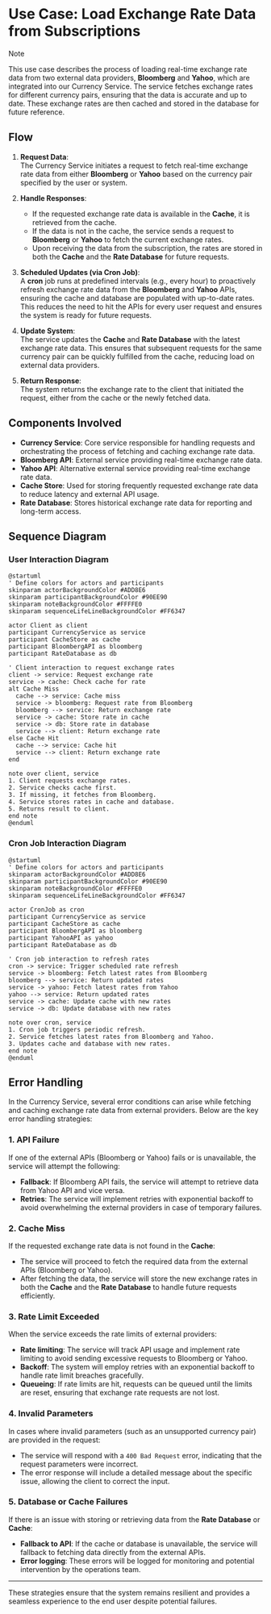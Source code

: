 # Use Case: Load Exchange Rate Data from Subscriptions

> [!NOTE]
> 
> This use case describes the process of loading real-time exchange rate data from two external data providers, 
> **Bloomberg** and **Yahoo**, which are integrated into our Currency Service. 
> The service fetches exchange rates for different currency pairs, ensuring that the data is accurate and up to date. 
> These exchange rates are then cached and stored in the database for future reference.

## Flow

1. **Request Data**:  
  The Currency Service initiates a request to fetch real-time exchange rate data from either **Bloomberg** or **Yahoo** based on the currency pair specified by the user or system.

2. **Handle Responses**:  
   - If the requested exchange rate data is available in the **Cache**, it is retrieved from the cache.
   - If the data is not in the cache, the service sends a request to **Bloomberg** or **Yahoo** to fetch the current exchange rates.
   - Upon receiving the data from the subscription, the rates are stored in both the **Cache** and the **Rate Database** for future requests.

3. **Scheduled Updates (via Cron Job)**:  
   A **cron** job runs at predefined intervals (e.g., every hour) to proactively refresh exchange rate data from the **Bloomberg** and **Yahoo** APIs, ensuring the cache and database are populated with up-to-date rates. This reduces the need to hit the APIs for every user request and ensures the system is ready for future requests.

4. **Update System**:  
   The service updates the **Cache** and **Rate Database** with the latest exchange rate data. This ensures that subsequent requests for the same currency pair can be quickly fulfilled from the cache, reducing load on external data providers.

5. **Return Response**:  
   The system returns the exchange rate to the client that initiated the request, either from the cache or the newly fetched data.


## Components Involved

- **Currency Service**: Core service responsible for handling requests and orchestrating the process of fetching and caching exchange rate data.
- **Bloomberg API**: External service providing real-time exchange rate data.
- **Yahoo API**: Alternative external service providing real-time exchange rate data.
- **Cache Store**: Used for storing frequently requested exchange rate data to reduce latency and external API usage.
- **Rate Database**: Stores historical exchange rate data for reporting and long-term access.

## Sequence Diagram

### User Interaction Diagram

```plantuml
@startuml
' Define colors for actors and participants
skinparam actorBackgroundColor #ADD8E6
skinparam participantBackgroundColor #90EE90
skinparam noteBackgroundColor #FFFFE0
skinparam sequenceLifeLineBackgroundColor #FF6347

actor Client as client
participant CurrencyService as service
participant CacheStore as cache
participant BloombergAPI as bloomberg
participant RateDatabase as db

' Client interaction to request exchange rates
client -> service: Request exchange rate
service -> cache: Check cache for rate
alt Cache Miss
  cache --> service: Cache miss
  service -> bloomberg: Request rate from Bloomberg
  bloomberg --> service: Return exchange rate
  service -> cache: Store rate in cache
  service -> db: Store rate in database
  service --> client: Return exchange rate
else Cache Hit
  cache --> service: Cache hit
  service --> client: Return exchange rate
end

note over client, service
1. Client requests exchange rates.
2. Service checks cache first.
3. If missing, it fetches from Bloomberg.
4. Service stores rates in cache and database.
5. Returns result to client.
end note
@enduml
```

### Cron Job Interaction Diagram

```plantuml
@startuml
' Define colors for actors and participants
skinparam actorBackgroundColor #ADD8E6
skinparam participantBackgroundColor #90EE90
skinparam noteBackgroundColor #FFFFE0
skinparam sequenceLifeLineBackgroundColor #FF6347

actor CronJob as cron
participant CurrencyService as service
participant CacheStore as cache
participant BloombergAPI as bloomberg
participant YahooAPI as yahoo
participant RateDatabase as db

' Cron job interaction to refresh rates
cron -> service: Trigger scheduled rate refresh
service -> bloomberg: Fetch latest rates from Bloomberg
bloomberg --> service: Return updated rates
service -> yahoo: Fetch latest rates from Yahoo
yahoo --> service: Return updated rates
service -> cache: Update cache with new rates
service -> db: Update database with new rates

note over cron, service
1. Cron job triggers periodic refresh.
2. Service fetches latest rates from Bloomberg and Yahoo.
3. Updates cache and database with new rates.
end note
@enduml
```

## Error Handling

In the Currency Service, several error conditions can arise while fetching and caching exchange rate data from external providers. Below are the key error handling strategies:

### 1. API Failure

If one of the external APIs (Bloomberg or Yahoo) fails or is unavailable, the service will attempt the following:
- **Fallback**: If Bloomberg API fails, the service will attempt to retrieve data from Yahoo API and vice versa.
- **Retries**: The service will implement retries with exponential backoff to avoid overwhelming the external providers in case of temporary failures.

### 2. Cache Miss

If the requested exchange rate data is not found in the **Cache**:
- The service will proceed to fetch the required data from the external APIs (Bloomberg or Yahoo).
- After fetching the data, the service will store the new exchange rates in both the **Cache** and the **Rate Database** to handle future requests efficiently.

### 3. Rate Limit Exceeded

When the service exceeds the rate limits of external providers:
- **Rate limiting**: The service will track API usage and implement rate limiting to avoid sending excessive requests to Bloomberg or Yahoo.
- **Backoff**: The system will employ retries with an exponential backoff to handle rate limit breaches gracefully.
- **Queueing**: If rate limits are hit, requests can be queued until the limits are reset, ensuring that exchange rate requests are not lost.

### 4. Invalid Parameters

In cases where invalid parameters (such as an unsupported currency pair) are provided in the request:
- The service will respond with a `400 Bad Request` error, indicating that the request parameters were incorrect.
- The error response will include a detailed message about the specific issue, allowing the client to correct the input.

### 5. Database or Cache Failures

If there is an issue with storing or retrieving data from the **Rate Database** or **Cache**:
- **Fallback to API**: If the cache or database is unavailable, the service will fallback to fetching data directly from the external APIs.
- **Error logging**: These errors will be logged for monitoring and potential intervention by the operations team.

---

These strategies ensure that the system remains resilient and provides a seamless experience to the end user despite potential failures.
